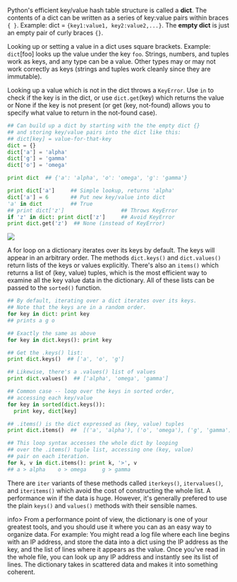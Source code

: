 Python's efficient key/value hash table structure is called a **dict**. The contents of a dict can be written as a series of key:value pairs within braces `{ }`. Example: dict = `{key1:value1, key2:value2,...}`. The **empty dict** is just an empty pair of curly braces `{}`.

Looking up or setting a value in a dict uses square brackets. Example: `dict`[foo] looks up the value under the key `foo`. Strings, numbers, and tuples work as keys, and any type can be a value. Other types may or may not work correctly as keys (strings and tuples work cleanly since they are immutable). 

Looking up a value which is not in the dict throws a `KeyError`. Use `in` to check if the key is in the dict, or use `dict.get`(key) which returns the value or None if the key is not present (or get (key, not-found) allows you to specify what value to return in the not-found case).
    
```python    
## Can build up a dict by starting with the the empty dict {}
## and storing key/value pairs into the dict like this:
## dict[key] = value-for-that-key
dict = {}
dict['a'] = 'alpha'
dict['g'] = 'gamma'
dict['o'] = 'omega'

print dict  ## {'a': 'alpha', 'o': 'omega', 'g': 'gamma'}

print dict['a']     ## Simple lookup, returns 'alpha'
dict['a'] = 6       ## Put new key/value into dict
'a' in dict         ## True
## print dict['z']                  ## Throws KeyError
if 'z' in dict: print dict['z']     ## Avoid KeyError
print dict.get('z')  ## None (instead of KeyError)
```

![](https://github.com/Codevolve/next/blob/master/courses/community/Google-s%20Python%20Class/Assets/dict.png?raw=true)

A for loop on a dictionary iterates over its keys by default. The keys will appear in an arbitrary order. The methods `dict.keys()` and `dict.values()` return lists of the keys or values explicitly. There's also an `items()` which returns a list of (key, value) tuples, which is the most efficient way to examine all the key value data in the dictionary. All of these lists can be passed to the `sorted()` function.
    
```python    
## By default, iterating over a dict iterates over its keys.
## Note that the keys are in a random order.
for key in dict: print key
## prints a g o

## Exactly the same as above
for key in dict.keys(): print key

## Get the .keys() list:
print dict.keys()  ## ['a', 'o', 'g']

## Likewise, there's a .values() list of values
print dict.values()  ## ['alpha', 'omega', 'gamma']

## Common case -- loop over the keys in sorted order,
## accessing each key/value
for key in sorted(dict.keys()):
  print key, dict[key]

## .items() is the dict expressed as (key, value) tuples
print dict.items()  ##  [('a', 'alpha'), ('o', 'omega'), ('g', 'gamma')]

## This loop syntax accesses the whole dict by looping
## over the .items() tuple list, accessing one (key, value)
## pair on each iteration.
for k, v in dict.items(): print k, '>', v
## a > alpha    o > omega     g > gamma
```

There are `iter` variants of these methods called `iterkeys()`, `itervalues()`, and `iteritems()` which avoid the cost of constructing the whole list. A performance win if the data is huge. However, it's generally prefered to use the plain `keys()` and `values()` methods with their sensible names.

info> From a performance point of view, the dictionary is one of your greatest tools, and you should use it where you can as an easy way to organize data. For example: You might read a log file where each line begins with an IP address, and store the data into a dict using the IP address as the key, and the list of lines where it appears as the value. Once you've read in the whole file, you can look up any IP address and instantly see its list of lines. The dictionary takes in scattered data and makes it into something coherent.

